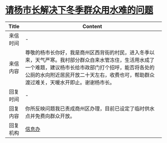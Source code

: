 # <a href="http://www.shangluo.gov.cn/zmhd/ldxxxx.jsp?urltype=leadermail.LeaderMailContentUrl&wbtreeid=1112&leadermailid=1009">请杨市长解决下冬季群众用水难的问题</a>
| Title |                                                          Content                                                           |
|:-----:|----------------------------------------------------------------------------------------------------------------------------|
| 来信时间  | -                                                                                                                          |
| 来信内容  | 尊敬的杨市长你好，我是商州区西背街的村民，进入冬季以来，天气严寒。我村部分群众自来水管冻住，生活用水成了一个难题，建议杨市长给市政部门打个招呼，能否将各处的公厕的水向附近居民开放二十天左右，收费也可，帮助群众渡过难关，天暖水开即止。谢谢杨市长。 |
| 回复时间  | -                                                                                                                          |
| 回复内容  | 你所反映问题我已责成商州区办理，目前已设定了临时供水点并免费向群众开放。                                                                                       |
| 回复机构  | <a href="../../categories/agencies/信息办.md">信息办</a>                                                                           |